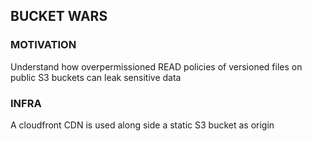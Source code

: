 ## BUCKET WARS

### MOTIVATION
Understand how overpermissioned READ policies of versioned files on public S3 buckets can leak sensitive data

### INFRA 
A cloudfront CDN is used along side a static  S3 bucket as origin

